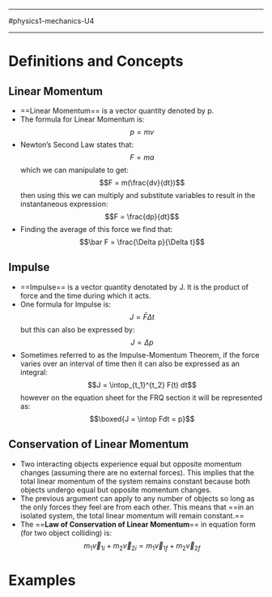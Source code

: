________________________
#physics1-mechanics-U4 
________________________
# Definitions and Concepts

## Linear Momentum
- ==Linear Momentum== is a vector quantity denoted by p.
- The formula for Linear Momentum is: $$p=mv$$
- Newton’s Second Law states that: $$F=ma$$ which we can manipulate to get: $$F = m(\frac{dv}{dt})$$ then using this we can multiply and substitute variables to result in the instantaneous expression: $$F = \frac{dp}{dt}$$
- Finding the average of this force we find that: $$\bar F = \frac{\Delta p}{\Delta t}$$
## Impulse
- ==Impulse== is a vector quantity denotated by J. It is the product of force and the time during which it acts.
- One formula for Impulse is: $$J = \bar F \Delta t$$ but this can also be expressed by: $$J = \Delta p$$
- Sometimes referred to as the Impulse-Momentum Theorem, if the force varies over an interval of time then it can also be expressed as an integral: $$J = \intop_{t_1}^{t_2} F(t) dt$$ however on the equation sheet for the FRQ section it will be represented as: $$\boxed{J = \intop Fdt = p}$$
## Conservation of Linear Momentum
- Two interacting objects experience equal but opposite momentum changes (assuming there are no external forces). This implies that the total linear momentum of the system remains constant because both objects undergo equal but opposite momentum changes.
- The previous argument can apply to any number of objects so long as the only forces they feel are from each other. This means that ==in an isolated system, the total linear momentum will remain constant.== 
- The ==**Law of Conservation of Linear Momentum**== in equation form (for two object colliding) is: $$m_1 \vec v_{1i}+ m_2 \vec v_{2i} = m_1 \vec v_{1f} + m_2 \vec v_{2f}$$
# Examples